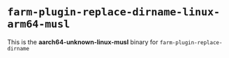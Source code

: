 # `farm-plugin-replace-dirname-linux-arm64-musl`

This is the **aarch64-unknown-linux-musl** binary for `farm-plugin-replace-dirname`

